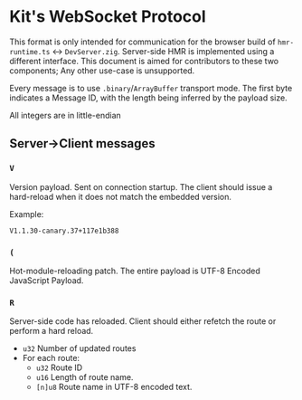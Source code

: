 # Kit's WebSocket Protocol

This format is only intended for communication for the browser build of
`hmr-runtime.ts` <-> `DevServer.zig`. Server-side HMR is implemented using a
different interface. This document is aimed for contributors to these
two components; Any other use-case is unsupported.

Every message is to use `.binary`/`ArrayBuffer` transport mode. The first byte
indicates a Message ID, with the length being inferred by the payload size.

All integers are in little-endian

## Server->Client messages

### `V`

Version payload. Sent on connection startup. The client should issue a hard-reload
when it does not match the embedded version.

Example:

```
V1.1.30-canary.37+117e1b388
```

### `(`

Hot-module-reloading patch. The entire payload is UTF-8 Encoded JavaScript Payload.

### `R`

Server-side code has reloaded. Client should either refetch the route or perform a hard reload.

- `u32` Number of updated routes
- For each route:
  - `u32` Route ID
  - `u16` Length of route name.
  - `[n]u8` Route name in UTF-8 encoded text.

